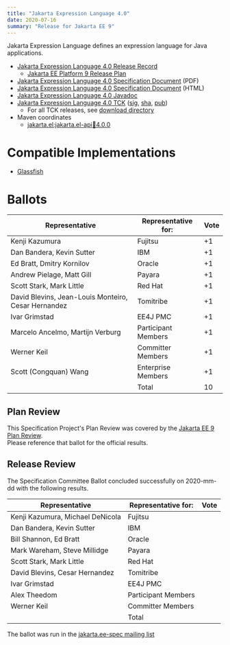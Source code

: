 ```yaml
---
title: "Jakarta Expression Language 4.0"
date: 2020-07-16
summary: "Release for Jakarta EE 9"
---
```

Jakarta Expression Language defines an expression language for Java applications.

* [Jakarta Expression Language 4.0 Release Record](https://projects.eclipse.org/projects/ee4j.el/releases/4.0.0)
  * [Jakarta EE Platform 9 Release Plan](https://jakartaee.github.io/platform/jakartaee9/JakartaEE9ReleasePlan)
* [Jakarta Expression Language 4.0 Specification Document](./jakarta-expression-language-spec-4.0.pdf) (PDF)
* [Jakarta Expression Language 4.0 Specification Document](./jakarta-expression-language-spec-4.0.html) (HTML)
* [Jakarta Expression Language 4.0 Javadoc](./apidocs)
* [Jakarta Expression Language 4.0 TCK](https://download.eclipse.org/jakartaee/expression-language/4.0/jakarta-expression-language-tck-4.0.0.zip)  ([sig](https://download.eclipse.org/jakartaee/expression-language/4.0/jakarta-expression-language-tck-4.0.0.zip.sig),  [sha](https://download.eclipse.org/jakartaee/expression-language/4.0/jakarta-expression-language-tck-4.0.0.zip.sha256),  [pub](https://jakarta.ee/specifications/jakartaee-spec-committee.pub))
  * For all TCK releases, see [download directory](https://download.eclipse.org/jakartaee/expression-language/4.0)
* Maven coordinates
  * [jakarta.el:jakarta.el-api:jar:4.0.0](https://repo1.maven.org/maven2/jakarta/el/jakarta.el-api/4.0.0/)


# Compatible Implementations

* [Glassfish](https://repo1.maven.org/maven2/org/glassfish/jakarta.el/4.0.0/)

# Ballots

| Representative                                      | Representative for: | Vote |
|-----------------------------------------------------|---------------------|------|
| Kenji Kazumura                                      | Fujitsu             |  +1  |
| Dan Bandera, Kevin Sutter                           | IBM                 |  +1  |
| Ed Bratt, Dmitry Kornilov                           | Oracle              |  +1  |
| Andrew Pielage, Matt Gill                           | Payara              |  +1  |
| Scott Stark, Mark Little                            | Red Hat             |  +1  |
| David Blevins, Jean-Louis Monteiro, Cesar Hernandez | Tomitribe           |  +1  |
| Ivar Grimstad                                       | EE4J PMC            |  +1  |
| Marcelo Ancelmo, Martijn Verburg                    | Participant Members |  +1  |
| Werner Keil                                         | Committer Members   |  +1  |
| Scott (Congquan) Wang                               | Enterprise Members  |  +1  |
|                                                     | Total               |  10  |

## Plan Review

[//]: # (For Jakarta EE 9, the Platform Plan Review covered 95% of the Specification Projects.  For those Projects, just use the following statement in this Plan Review section:)

This Specification Project's Plan Review was covered by the [Jakarta EE 9 Plan Review](https://jakarta.ee/specifications/platform/9/).  
Please reference that ballot for the official results.

[//]: # (If your Project was required to do a standalone Plan Review...  You'll need to perform an official Plan Review ballot and record the results here.)

## Release Review

The Specification Committee Ballot concluded successfully on 2020-mm-dd with the following results.

| Representative                                 | Representative for: | Vote |
|------------------------------------------------|---------------------|------|
| Kenji Kazumura, Michael DeNicola               | Fujitsu             |      |
| Dan Bandera, Kevin Sutter                      | IBM                 |      |
| Bill Shannon, Ed Bratt                         | Oracle              |      |
| Mark Wareham, Steve Millidge                   | Payara              |      |
| Scott Stark, Mark Little                       | Red Hat             |      |
| David Blevins, Cesar Hernandez                 | Tomitribe           |      |
| Ivar Grimstad                                  | EE4J PMC            |      |
| Alex Theedom                                   | Participant Members |      |
| Werner Keil                                    | Committer Members   |      |
|                                                | Total               |      |

The ballot was run in the [jakarta.ee-spec mailing list]()
